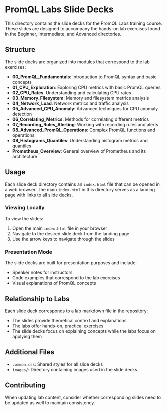 # PromQL Labs Slide Decks

This directory contains the slide decks for the PromQL Labs training course. These slides are designed to accompany the hands-on lab exercises found in the Beginner, Intermediate, and Advanced directories.

## Structure

The slide decks are organized into modules that correspond to the lab exercises:

- **00_PromQL_Fundamentals**: Introduction to PromQL syntax and basic concepts
- **01_CPU_Exploration**: Exploring CPU metrics with basic PromQL queries
- **02_CPU_Rates**: Understanding and calculating CPU rates
- **03_Memory_Filesystem**: Memory and filesystem metrics analysis
- **04_Network_Load**: Network metrics and traffic analysis
- **05_Advanced_CPU_Anomaly**: Advanced techniques for CPU anomaly detection
- **06_Correlating_Metrics**: Methods for correlating different metrics
- **07_Recording_Rules_Alerting**: Working with recording rules and alerts
- **08_Advanced_PromQL_Operations**: Complex PromQL functions and operations
- **09_Histograms_Quantiles**: Understanding histogram metrics and quantiles
- **Prometheus_Overview**: General overview of Prometheus and its architecture

## Usage

Each slide deck directory contains an `index.html` file that can be opened in a web browser. The main `index.html` in this directory serves as a landing page with links to all slide decks.

### Viewing Locally

To view the slides:
1. Open the main `index.html` file in your browser
2. Navigate to the desired slide deck from the landing page
3. Use the arrow keys to navigate through the slides

### Presentation Mode

The slide decks are built for presentation purposes and include:
- Speaker notes for instructors
- Code examples that correspond to the lab exercises
- Visual explanations of PromQL concepts

## Relationship to Labs

Each slide deck corresponds to a lab markdown file in the repository:
- The slides provide theoretical context and explanations
- The labs offer hands-on, practical exercises
- The slide decks focus on explaining concepts while the labs focus on applying them

## Additional Files

- `common.css`: Shared styles for all slide decks
- `images/`: Directory containing images used in the slide decks

## Contributing

When updating lab content, consider whether corresponding slides need to be updated as well to maintain consistency.
